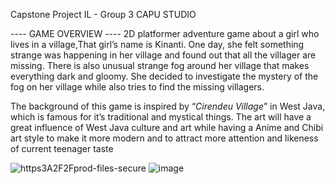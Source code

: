 Capstone Project IL - Group 3 CAPU STUDIO

---- GAME OVERVIEW ----
2D platformer adventure game about a girl who lives in a village,That girl’s name is Kinanti. One day, she felt something strange was happening in her village and found out that all the villager are missing. There is also unusual strange fog around her village that makes everything dark and gloomy. She decided to investigate the mystery of the fog on her village while also tries to find the missing villagers.

The background of this game is inspired by “*Cirendeu Village*” in West Java, which is famous for it’s traditional and mystical things. The art will have a great influence of West Java culture and art while having a Anime and Chibi art style to make it more modern and to attract more attention and likeness of current teenager taste



![https3A2F2Fprod-files-secure](https://github.com/deSinnner/DummyMV/assets/114314835/344d0f9a-6613-4ebe-85df-bc27841582f5)
![image](https://github.com/deSinnner/DummyMV/assets/114314835/04449cc0-f51e-457f-bd1d-f22fa10eb3e1)
